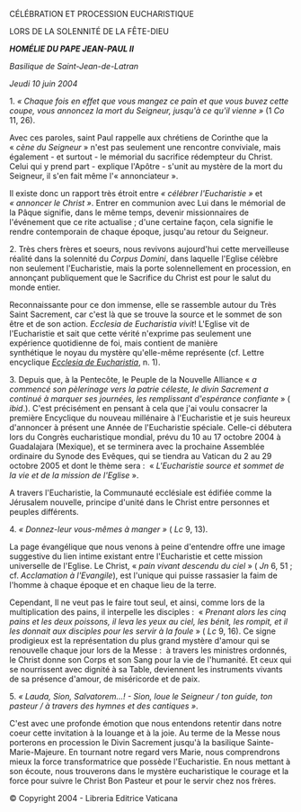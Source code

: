 CÉLÉBRATION ET PROCESSION EUCHARISTIQUE

LORS DE LA SOLENNITÉ DE LA FÊTE-DIEU

***HOMÉLIE DU PAPE JEAN-PAUL II***

*Basilique de Saint-Jean-de-Latran*

*Jeudi 10 juin 2004*

1. *« *Chaque fois en effet que vous mangez ce pain et que vous buvez cette coupe, vous annoncez la mort du Seigneur, jusqu'à ce qu'il vienne* »* (1 *Co* 11, 26).

Avec ces paroles, saint Paul rappelle aux chrétiens de Corinthe que la « *cène du Seigneur* » n'est pas seulement une rencontre conviviale, mais également - et surtout - le mémorial du sacrifice rédempteur du Christ. Celui qui y prend part - explique l'Apôtre - s'unit au mystère de la mort du Seigneur, il s'en fait même l'« annonciateur ».

Il existe donc un rapport très étroit entre *« *célébrer l'Eucharistie* »* et *« *annoncer le Christ* »*. Entrer en communion avec Lui dans le mémorial de la Pâque signifie, dans le même temps, devenir missionnaires de l'événement que ce rite actualise ; d'une certaine façon, cela signifie le rendre contemporain de chaque époque, jusqu'au retour du Seigneur.

2. Très chers frères et soeurs, nous revivons aujourd'hui cette merveilleuse réalité dans la solennité du *Corpus Domini*, dans laquelle l'Eglise célèbre non seulement l'Eucharistie, mais la porte solennellement en procession, en annonçant publiquement que le Sacrifice du Christ est pour le salut du monde entier.

Reconnaissante pour ce don immense, elle se rassemble autour du Très Saint Sacrement, car c'est là que se trouve la source et le sommet de son être et de son action. *Ecclesia de Eucharistia vivit*! L'Eglise vit de l'Eucharistie et sait que cette vérité n'exprime pas seulement une expérience quotidienne de foi, mais contient de manière synthétique le noyau du mystère qu'elle-même représente (cf. Lettre encyclique *[Ecclesia de Eucharistia](http://www.vatican.va/edocs/FRA0344/_INDEX.HTM)*, n. 1).

3. Depuis que, à la Pentecôte, le Peuple de la Nouvelle Alliance « *a commencé son pèlerinage vers la patrie céleste, le divin Sacrement a continué à marquer ses journées, les remplissant d'espérance confiante* » ( *ibid*.). C'est précisément en pensant à cela que j'ai voulu consacrer la première Encyclique du nouveau millénaire à l'Eucharistie et je suis heureux d'annoncer à présent une Année de l'Eucharistie spéciale. Celle-ci débutera lors du Congrès eucharistique mondial, prévu du 10 au 17 octobre 2004 à Guadalajara (Mexique), et se terminera avec la prochaine Assemblée ordinaire du Synode des Evêques, qui se tiendra au Vatican du 2 au 29 octobre 2005 et dont le thème sera :  « *L'Eucharistie source et sommet de la vie et de la mission de l'Eglise* ».

A travers l'Eucharistie, la Communauté ecclésiale est édifiée comme la Jérusalem nouvelle, principe d'unité dans le Christ entre personnes et peuples différents.

4. *« *Donnez-leur vous-mêmes à manger* »* ( *Lc* 9, 13).

La page évangélique que nous venons à peine d'entendre offre une image suggestive du lien intime existant entre l'Eucharistie et cette mission universelle de l'Eglise. Le Christ, « *pain vivant descendu du ciel* » ( *Jn* 6, 51 ; cf. *Acclamation à l'Evangile*), est l'unique qui puisse rassasier la faim de l'homme à chaque époque et en chaque lieu de la terre.

Cependant, Il ne veut pas le faire tout seul, et ainsi, comme lors de la multiplication des pains, il interpelle les disciples :  « *Prenant alors les cinq pains et les deux poissons, il leva les yeux au ciel, les bénit, les rompit, et il les donnait aux disciples pour les servir à la foule* » ( *Lc* 9, 16). Ce signe prodigieux est la représentation du plus grand mystère d'amour qui se renouvelle chaque jour lors de la Messe :  à travers les ministres ordonnés, le Christ donne son Corps et son Sang pour la vie de l'humanité. Et ceux qui se nourrissent avec dignité à sa Table, deviennent les instruments vivants de sa présence d'amour, de miséricorde et de paix.

5. *« *Lauda, Sion, Salvatorem...! - Sion, loue le Seigneur / ton guide, ton pasteur / à travers des hymnes et des cantiques* »*.

C'est avec une profonde émotion que nous entendons retentir dans notre coeur cette invitation à la louange et à la joie. Au terme de la Messe nous porterons en procession le Divin Sacrement jusqu'à la basilique Sainte-Marie-Majeure. En tournant notre regard vers Marie, nous comprendrons mieux la force transformatrice que possède l'Eucharistie. En nous mettant à son écoute, nous trouverons dans le mystère eucharistique le courage et la force pour suivre le Christ Bon Pasteur et pour le servir chez nos frères.

© Copyright 2004 - Libreria Editrice Vaticana